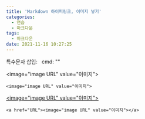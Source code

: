 ```yaml
---
title: 'Markdown 하이퍼링크, 이미지 넣기'
categories:
  - 연습
  - 마크다운
tags:
  - 마크다운
date: 2021-11-16 10:27:25
---
```

  

특수문자 삽입: &nbsp; 
cmd: ""

<image="image URL" value="이미지">

```
<image="image URL" value="이미지">
```

<a href="URL"><image="image URL" value="이미지"></a>

```
<a href="URL"><image="image URL" value="이미지"></a>
```
